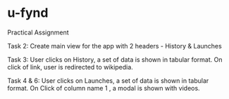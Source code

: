 # u-fynd
Practical Assignment

Task 2:
Create main view for the app with 2 headers - History & Launches

Task 3:
User clicks on History, a set of data is shown in tabular format. On click of link, user is redirected to wikipedia.

Task 4 & 6:
User clicks on Launches, a set of data is shown in tabular format. On Click of column name 1 , a modal is shown with videos.